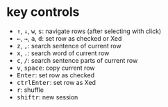 # key controls
- <kbd>↑</kbd>, <kbd>↓</kbd>, <kbd>w</kbd>, <kbd>s</kbd>: navigate rows (after selecting with click)
- <kbd>←</kbd>, <kbd>→</kbd>, <kbd>a</kbd>, <kbd>d</kbd>: set row as checked or Xed
- <kbd>z</kbd>, <kbd>,</kbd>: search sentence of current row
- <kbd>x</kbd>, <kbd>.</kbd>: search word of current row
- <kbd>c</kbd>, <kbd>/</kbd>: search sentence parts of current row
- <kbd>v</kbd>, <kbd>space</kbd>: copy current row
- <kbd>Enter</kbd>: set row as checked
- <kbd>ctrl</kbd><kbd>Enter</kbd>: set row as Xed
- <kbd>r</kbd>: shuffle
- <kbd>shift</kbd><kbd>r</kbd>: new session